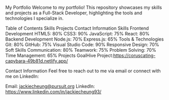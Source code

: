 My Portfolio
Welcome to my portfolio! This repository showcases my skills and projects as a Full-Stack Developer, highlighting the tools and technologies I specialize in.

Table of Contents
Skills
Projects
Contact Information
Skills
Frontend Development
HTML5: 80%
CSS3: 90%
JavaScript: 75%
React: 80%
Backend Development
Node.js: 70%
Express.js: 65%
Tools & Technologies
Git: 80%
GitHub: 75%
Visual Studio Code: 90%
Responsive Design: 70%
Soft Skills
Communication: 80%
Teamwork: 75%
Problem Solving: 70%
Time Management: 65%
Projects
GoalHive Project:https://coruscating-capybara-49b81d.netlify.app/

Contact Information
Feel free to reach out to me via email or connect with me on LinkedIn:

Email: jackiecheung@pursuit.org
LinkedIn: https://www.linkedin.com/in/jackiecheung93/
